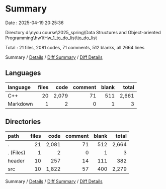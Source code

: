 # Summary

Date : 2025-04-19 20:25:36

Directory d:\\nycu course\\2025_spring\\Data Structures and Object-oriented Programming\\hw1\\Hw_1_to_do_list\\to_do_list

Total : 21 files,  2081 codes, 71 comments, 512 blanks, all 2664 lines

Summary / [Details](details.md) / [Diff Summary](diff.md) / [Diff Details](diff-details.md)

## Languages
| language | files | code | comment | blank | total |
| :--- | ---: | ---: | ---: | ---: | ---: |
| C++ | 20 | 2,079 | 71 | 511 | 2,661 |
| Markdown | 1 | 2 | 0 | 1 | 3 |

## Directories
| path | files | code | comment | blank | total |
| :--- | ---: | ---: | ---: | ---: | ---: |
| . | 21 | 2,081 | 71 | 512 | 2,664 |
| . (Files) | 1 | 2 | 0 | 1 | 3 |
| header | 10 | 257 | 14 | 111 | 382 |
| src | 10 | 1,822 | 57 | 400 | 2,279 |

Summary / [Details](details.md) / [Diff Summary](diff.md) / [Diff Details](diff-details.md)